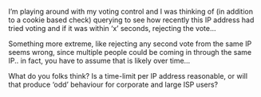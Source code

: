 I&#8217;m playing around with my voting control and I was thinking of (in addition to a cookie based check)&nbsp;querying to see how recently this IP address had tried voting and if it was within &#8216;x&#8217; seconds, rejecting the vote&#8230; 

Something more extreme, like rejecting any second vote from the same IP seems wrong, since multiple people could be coming in through the same IP.. in fact, you have to assume that is likely over time&#8230;

What do you folks think? Is a time-limit per IP address reasonable, or will that produce &#8216;odd&#8217; behaviour for corporate and large ISP users?